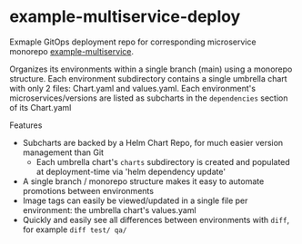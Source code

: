 # example-multiservice-deploy

Exmaple GitOps deployment repo for corresponding microservice monorepo [example-multiservice](https://github.com/codefresh-contrib/example-multiservice).

Organizes its environments within a single branch (main) using a monorepo structure. Each environment subdirectory contains a single umbrella chart with only 2 files: Chart.yaml and values.yaml. Each environment's microservices/versions are listed as subcharts in the `dependencies` section of its Chart.yaml

Features

- Subcharts are backed by a Helm Chart Repo, for much easier version management than Git
  - Each umbrella chart's `charts` subdirectory is created and populated at deployment-time via 'helm dependency update'
- A single branch / monorepo structure makes it easy to automate promotions between environments
- Image tags can easily be viewed/updated in a single file per environment: the umbrella chart's values.yaml 
- Quickly and easily see all differences between environments with `diff`, for example `diff test/ qa/`
